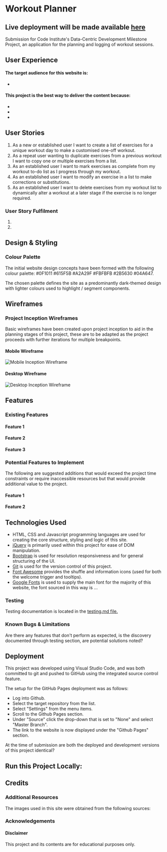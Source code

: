 # Workout Planner
Live deployment will be made available [here](https://workout-exercise-planner.herokuapp.com/)
-----
Submission for Code Institute's Data-Centric Development Milestone Project, an application for the planning and logging of workout sessions.

## User Experience
 
#### The target audience for this website is: 
* 

#### This project is the best way to deliver the content because:
*
*
*

## User Stories

1. As a new or established user I want to create a list of exercises for a unique workout day to make a customised one-off workout.
2. As a repeat user wanting to duplicate exercises from a previous workout I want to copy one or multiple exercises from a list.
3. As an established user I want to mark exercises as complete from my workout to-do list as I progress through my workout.
4. As an established user I want to modify an exercise in a list to make corrections or substitutions.
5. As an established user I want to delete exercises from my workout list to dynamically alter a workout at a later stage if the exercise is no longer required.

### User Story Fulfilment

1.
2.

## Design & Styling

### Colour Palette

The initial website design concepts have been formed with the following colour palette: #0F1011 #615F5B #A2A29F #FBFBFB #2B5630 #04A647.

The chosen palette defines the site as a predominantly dark-themed design with lighter colours used to highlight / segment components.

## Wireframes  

### Project Inception Wireframes
Basic wireframes have been created upon project inception to aid in the planning stages of this project, these are to be adapted as the project proceeds with further iterations for multiple breakpoints.

#### Mobile Wireframe
![Mobile Inception Wireframe](./static/wireframes/Mobile-List.png)

#### Desktop Wireframe
![Desktop Inception Wireframe](./static/wireframes/Desktop-WeeklyList.png)

## Features

### Existing Features

#### Feature 1 

#### Feature 2

#### Feature 3

### Potential Features to Implement

The following are suggested additions that would exceed the project time constraints or require inaccessible resources but that would provide additional value to the project.

#### Feature 1

#### Feature 2

## Technologies Used

* HTML, CSS and Javascript programming languages are used for creating the core structure, styling and logic of this site.
* [jQuery](https://jquery.com/) is primarily used within this project for ease of DOM manipulation.
* [Bootstrap](https://getbootstrap.com) is used for resolution responsiveness and for general structuring of the UI.
* [Git](https://git-scm.com/) is used for the version control of this project.
* [Font Awesome](https://fontawesome.com/) provides the shuffle and information icons (used for both the welcome trigger and tooltips).
* [Google Fonts](https://fonts.google.com/) is used to supply the main font for the majority of this website, the font sourced in this way is ...

### Testing

Testing documentation is located in the [testing.md file.](./testing.md)

### Known Bugs & Limitations

Are there any features that don't perform as expected, is the discovery documented through testing section, are potential solutions noted?

## Deployment

This project was developed using Visual Studio Code, and was both committed to git and pushed to GitHub using the integrated source control feature.

The setup for the GitHub Pages deployment was as follows:
- Log into Github.
- Select the target repository from the list.
- Select "Settings" from the menu items.
- Scroll to the Github Pages section.
- Under "Source" click the drop-down that is set to "None" and select "Master Branch".
- The link to the website is now displayed under the "Github Pages" section.

At the time of submission are both the deployed and development versions of this project identical?

## Run this Project Locally:

## Credits

### Additional Resources
The images used in this site were obtained from the following sources:

### Acknowledgements

#### Disclaimer

This project and its contents are for educational purposes only.
